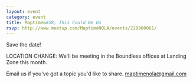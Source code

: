 ```yaml
---
layout: event
category: event
title: Maptime&#58; This Could Be Us
rsvp: http://www.meetup.com/MaptimeNOLA/events/228900061/
---
```


Save the date!

LOCATION CHANGE: We'll be meeting in the Boundless offices at Landing Zone this month.

Email us if you've got a topic you'd like to share. 
 maptimenola@gmail.com
